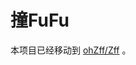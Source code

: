 # 撞FuFu

本项目已经移动到 [ohZff/Zff](https://github.com/ohzff/Zff) 。

<!--

!History

### 支持的OS Support for

- [x] Microsofts
  - [ ] Win1.0
  - [ ] Win2.0
  - [ ] Win2.x
  - [ ] MS-DOS
  - [ ] Win3.x
  - [ ] Win-CE
  - [ ] Win-NT
  - [x] Win-2000
  - [x] Win-XP
  - [ ] Win-Mobile
  - [ ] Win-Server2003
  - [ ] Win-Server2008
  - [x] Win-Server2012
  - [x] Win-Vista
  - [x] Win7
  - [x] Win8
  - [x] Win8.1
  - [x] Win10
  - [ ] Xbox
  - [ ] Win-ME
- [ ] [MacOS](https://github.com/langong-dev/Zff.git)
- [ ] [Linux](https://github.com/langong-dev/Zff.git)
  - [ ] ARM
  - [ ] X86
  - [ ] X64
  - [ ] X32

### Downloads 下载方式
[Click me 点我](https://github.com/ohzff/zff-Win/releases)

### 使用

双击运行`zff_main.exe`

-->
